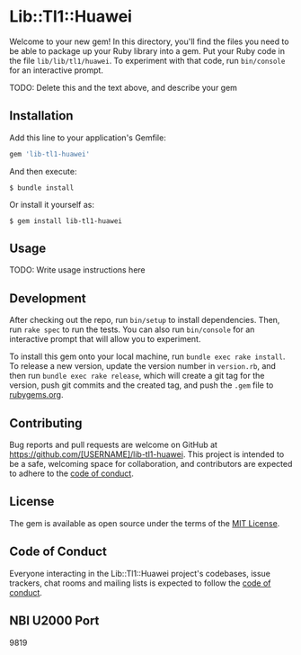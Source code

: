 # Lib::Tl1::Huawei

Welcome to your new gem! In this directory, you'll find the files you need to be able to package up your Ruby library into a gem. Put your Ruby code in the file `lib/lib/tl1/huawei`. To experiment with that code, run `bin/console` for an interactive prompt.

TODO: Delete this and the text above, and describe your gem

## Installation

Add this line to your application's Gemfile:

```ruby
gem 'lib-tl1-huawei'
```

And then execute:

    $ bundle install

Or install it yourself as:

    $ gem install lib-tl1-huawei

## Usage

TODO: Write usage instructions here

## Development

After checking out the repo, run `bin/setup` to install dependencies. Then, run `rake spec` to run the tests. You can also run `bin/console` for an interactive prompt that will allow you to experiment.

To install this gem onto your local machine, run `bundle exec rake install`. To release a new version, update the version number in `version.rb`, and then run `bundle exec rake release`, which will create a git tag for the version, push git commits and the created tag, and push the `.gem` file to [rubygems.org](https://rubygems.org).

## Contributing

Bug reports and pull requests are welcome on GitHub at https://github.com/[USERNAME]/lib-tl1-huawei. This project is intended to be a safe, welcoming space for collaboration, and contributors are expected to adhere to the [code of conduct](https://github.com/[USERNAME]/lib-tl1-huawei/blob/master/CODE_OF_CONDUCT.md).

## License

The gem is available as open source under the terms of the [MIT License](https://opensource.org/licenses/MIT).

## Code of Conduct

Everyone interacting in the Lib::Tl1::Huawei project's codebases, issue trackers, chat rooms and mailing lists is expected to follow the [code of conduct](https://github.com/[USERNAME]/lib-tl1-huawei/blob/master/CODE_OF_CONDUCT.md).

## NBI U2000 Port
9819

